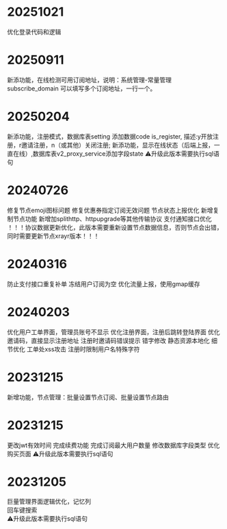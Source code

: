 # 20251021
优化登录代码和逻辑

# 20250911
新添功能，在线检测可用订阅地址，说明：系统管理-常量管理 subscribe_domain 可以填写多个订阅地址，一行一个。


# 20250204
新添功能，注册模式，数据库表setting 添加数据code is_register, 描述:y开放注册，r邀请注册，n（或其他）关闭注册;
新添功能，显示在线状态（后端上报，一直在线）,数据库表v2_proxy_service添加字段state
⚠️升级此版本需要执行sql语句

# 20240726
修复节点emoji图标问题
修复优惠券指定订阅无效问题
节点状态上报优化
新增复制节点功能
新增加splithttp、httpupgrade等其他传输协议
支付通知接口优化
！！！协议数据更新优化，此版本需要重新设置节点数据信息，否则节点会出错，同时需要更新节点xrayr版本！！！

# 20240316
防止支付接口重复补单
冻结用户订阅为空
优化流量上报，使用gmap缓存

# 20240203
优化用户工单界面，管理员账号不显示
优化注册界面，注册后跳转登陆界面
优化邀请码，直接显示注册地址
注册时邀请码错误提示
错字修改
静态资源本地化
细节优化
工单处xss攻击
注册时限制用户名特殊字符


# 20231215 
新增功能，节点管理：批量设置节点订阅、批量设置节点路由

# 20231215 
更改jwt有效时间
完成续费功能
完成订阅最大用户数量
修改数据库字段类型
优化购买页面
⚠️升级此版本需要执行sql语句

# 20231205  
巨量管理界面逻辑优化，记忆列  
回车键搜索  
⚠️升级此版本需要执行sql语句  

